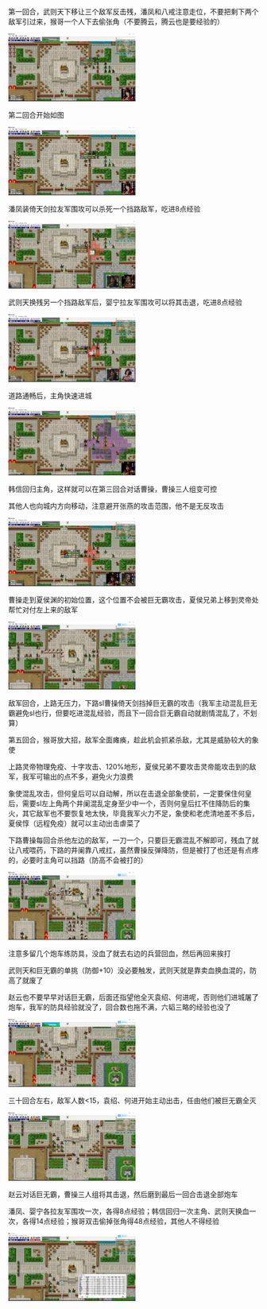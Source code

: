 第一回合，武则天下移让三个敌军反击残，潘凤和八戒注意走位，不要把剩下两个敌军引过来，猴哥一个人下去偷张角（不要腾云，腾云也是要经验的）

<img src="https://raw.githubusercontent.com/Avanti1980/myth-of-three-kingdoms/master/img/03/01.jpg" style="zoom:25%;" />

第二回合开始如图

<img src="https://raw.githubusercontent.com/Avanti1980/myth-of-three-kingdoms/master/img/03/02.jpg" style="zoom:25%;" />

潘凤装倚天剑拉友军围攻可以杀死一个挡路敌军，吃进8点经验

<img src="https://raw.githubusercontent.com/Avanti1980/myth-of-three-kingdoms/master/img/03/03.jpg" style="zoom:25%;" />

武则天换残另一个挡路敌军后，婴宁拉友军围攻可以将其击退，吃进8点经验

<img src="https://raw.githubusercontent.com/Avanti1980/myth-of-three-kingdoms/master/img/03/04.jpg" style="zoom:25%;" />

道路通畅后，主角快速进城

<img src="https://raw.githubusercontent.com/Avanti1980/myth-of-three-kingdoms/master/img/03/05.jpg" style="zoom:25%;" />

韩信回归主角，这样就可以在第三回合对话曹操，曹操三人组变可控

其他人也向城内方向移动，注意避开张燕的攻击范围，他不是无反攻击

<img src="https://raw.githubusercontent.com/Avanti1980/myth-of-three-kingdoms/master/img/03/06.jpg" style="zoom:25%;" />

曹操走到夏侯渊的初始位置，这个位置不会被巨无霸攻击，夏侯兄弟上移到灵帝处帮忙对付左上来的敌军

<img src="https://raw.githubusercontent.com/Avanti1980/myth-of-three-kingdoms/master/img/03/07.jpg" style="zoom:25%;" />

敌军回合，上路无压力，下路sl曹操倚天剑挡掉巨无霸的攻击（我军主动混乱巨无霸避免sl也行，但要吃进混乱经验，而且下一回合巨无霸自动就剧情混乱了，不划算）

第五回合，猴哥放大招，敌军全面瘫痪，趁此机会抓紧杀敌，尤其是威胁较大的象使

上路灵帝物理免疫、十字攻击、120%地形，夏侯兄弟不要攻击灵帝能攻击到的敌军，我军可输出的点不多，避免火力浪费

象使混乱攻击，但何皇后可以自动解，所以在击退全部象使前，一定要保住何皇后，需要sl左上角两个井阑混乱定身至少中一个，否则何皇后扛不住降防后的集火，其它敌军也不要恢复地太快，毕竟我军火力不足，象使和老虎清地差不多后，夏侯惇（远程免疫）就可以主动出击虐菜了

下路曹操每回合杀他左边的敌军，一刀一个，只要巨无霸混乱不解即可，残血了就让八戒喂药，下路的井阑靠八戒扛，虽然曹操反弹降防，但是被打了也还是有点疼的，必要时主角可以挡路（防高不会被打的）

<img src="https://raw.githubusercontent.com/Avanti1980/myth-of-three-kingdoms/master/img/03/08.jpg" style="zoom:25%;" />

注意多留几个炮车练防具，没血了就去右边的兵营回血，然后再回来挨打

武则天和巨无霸的单挑（防御+10）没必要触发，武则天就是靠卖血换血混的，防高了就废了

赵云也不要早早对话巨无霸，后面还指望他全灭袁绍、何进呢，否则他们进城屠了炮车，我军的防具经验就没了，回合数也拖不满，六韬三略的经验也没了

<img src="https://raw.githubusercontent.com/Avanti1980/myth-of-three-kingdoms/master/img/03/09.jpg" style="zoom:25%;" />

三十回合左右，敌军人数<15，袁绍、何进开始主动出击，任由他们被巨无霸全灭

<img src="https://raw.githubusercontent.com/Avanti1980/myth-of-three-kingdoms/master/img/03/10.jpg" style="zoom:25%;" />

赵云对话巨无霸，曹操三人组将其击退，然后磨到最后一回合击退全部炮车

潘凤、婴宁各拉友军围攻一次，各得8点经验；韩信回归一次主角、武则天换血一次，各得14点经验；猴哥双击偷掉张角得48点经验，其他人不得经验

<img src="https://raw.githubusercontent.com/Avanti1980/myth-of-three-kingdoms/master/img/03/11.jpg" style="zoom:25%;" />